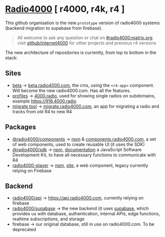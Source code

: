 # [Radio4000](https://radio4000.com) [ r4000, r4k, r4 ]

This github organisation is the new `prototype` version of radio4000 systems (backend migration to supabase from firebase).

> All welcome to ask any question or chat on [#radio4000:matrix.org](https://matrix.to/#/#radio4000:matrix.org); visit [github/internet4000](https://github.com/internet4000) for other projects and previous r4 versions

The new architecture of repositories is currently, from top to bottom in the stack:

## Sites

- [beta](https://github.com/radio4000/radio4000.github.io) → [beta.radio4000.com](https://beta.radio4000.com/), the cms, using the `<r4-app>` component. Will become the new radio4000.com. Has all the features. 
- [profiles](https://github.com/radio4000/profiles) → [4000.radio](https://4000.radio), used for showing single radios on subdomains, example https://918.4000.radio
- [migrate tool](https://github.com/radio4000/migrate-tool) → [migrate.radio4000.com](https://migrate.radio4000.com), an app for migrating a radio and tracks from old R4 to new R4

## Packages

- [@radio4000/components](https://github.com/radio4000/components) → [npm](https://www.npmjs.com/package/@radio4000/components) & [components.radio4000.com](https://components.radio4000.com),  a set of web components, used to create reusable UI (it uses the SDK)
- [@radio4000/sdk](https://github.com/radio4000/sdk) → [npm](https://www.npmjs.com/package/@radio4000/sdk), [documentation](https://sdk.radio4000.com/docs)  a JavaScript Software Development Kit, to have all necessary functions to communicate with R4
- [radio4000-player](https://github.com/internet4000/radio4000-player) → [npm](https://www.npmjs.com/package/radio4000-player), [site](https://player.radio4000.com), a web component, legacy currently relying on Firebase

## Backend 

- [radio4000/api](https://github.com/radio4000/api) → https://api.radio4000.com, currently relying on firebase
- [radio4000/supabase](https://github.com/radio4000/supabase) → the new backend (it uses [supabase](https://supabase.com), which provides us with database, authentication, internal APIs, edge functions, realtime subscriptions, and storage
- firebase → our original database, still in use on radio4000.com. To be deprecated


